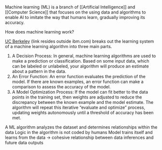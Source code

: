 Machine learning (ML) is a branch of [[Artificial Intelligence]] and [[Computer Science]] that focuses on the using data and algorithms to enable AI to imitate the way that humans learn, gradually improving its accuracy.

How does machine learning work?

[UC Berkeley](https://ischoolonline.berkeley.edu/blog/what-is-machine-learning/) (link resides outside ibm.com) breaks out the learning system of a machine learning algorithm into three main parts.

1. A Decision Process: In general, machine learning algorithms are used to make a prediction or classification. Based on some input data, which can be labeled or unlabeled, your algorithm will produce an estimate about a pattern in the data.
2. An Error Function: An error function evaluates the prediction of the model. If there are known examples, an error function can make a comparison to assess the accuracy of the model.
3. A Model Optimization Process: If the model can fit better to the data points in the training set, then weights are adjusted to reduce the discrepancy between the known example and the model estimate. The algorithm will repeat this iterative “evaluate and optimize” process, updating weights autonomously until a threshold of accuracy has been met.

A ML algorithm analyzes the dataset and determines relationships within the data
Logic in the algorithm is not coded by humans
Model trains itself and learns from the data -> cohesive relationship between data inferences and future data outputs